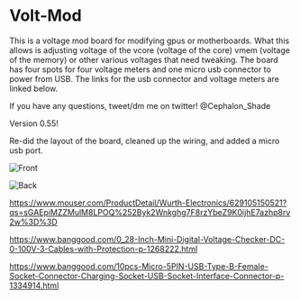 # Volt-Mod

This is a voltage mod board for modifying gpus or motherboards. What this allows is adjusting voltage of the vcore (voltage of the core) vmem (voltage of the memory) or other various voltages that need tweaking. The board has four spots for four voltage meters and one micro usb connector to power from USB. The links for the usb connector and voltage meters are linked below.  

If you have any questions, tweet/dm me on twitter! @Cephalon_Shade

Version 0.55! 

Re-did the layout of the board, cleaned up the wiring, and added a micro usb port. 


![Front](https://i.imgur.com/yt9hRxg.png)

![Back](https://i.imgur.com/EqNMDf7.png)


https://www.mouser.com/ProductDetail/Wurth-Electronics/629105150521?qs=sGAEpiMZZMulM8LPOQ%252Byk2Wnkghg7F8rzYbeZ9K0ijhE7azhp8rv2w%3D%3D

https://www.banggood.com/0_28-Inch-Mini-Digital-Voltage-Checker-DC-0-100V-3-Cables-with-Protection-p-1268222.html

https://www.banggood.com/10pcs-Micro-5PIN-USB-Type-B-Female-Socket-Connector-Charging-Socket-USB-Socket-Interface-Connector-p-1334914.html
